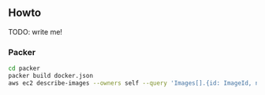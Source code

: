 ## Howto

TODO: write me!

### Packer

```sh
cd packer
packer build docker.json
aws ec2 describe-images --owners self --query 'Images[].{id: ImageId, name: Name}' --output table
```
